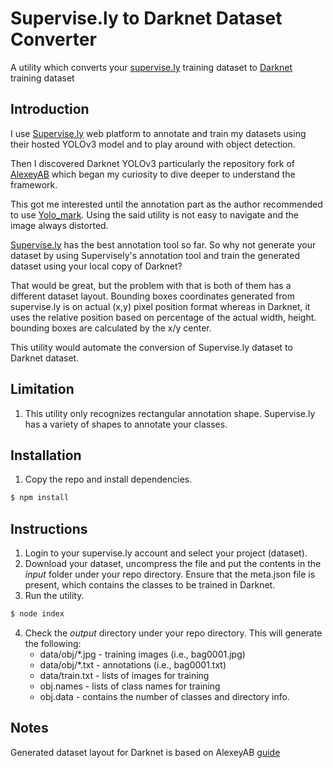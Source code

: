 # Supervise.ly to Darknet Dataset Converter
A utility which converts your [supervise.ly](https://supervise.ly/) training dataset to [Darknet](https://github.com/AlexeyAB/darknet) training dataset

## Introduction
I use [Supervise.ly](https://supervise.ly/) web platform to annotate and train my datasets using their hosted YOLOv3 model and to play around with object detection.

Then I discovered Darknet YOLOv3 particularly the repository fork of [AlexeyAB](https://github.com/AlexeyAB/darknet) which began my curiosity to dive deeper to understand the framework. 

This got me interested until the annotation part as the author recommended to use [Yolo_mark](https://github.com/AlexeyAB/Yolo_mark). Using the said utility is not easy to navigate and the image always distorted.

[Supervise.ly](https://supervise.ly/) has the best annotation tool so far. So why not generate your dataset by using Supervisely's annotation tool and train the generated dataset using your local copy of Darknet? 

That would be great, but the problem with that is both of them has a different dataset layout. Bounding boxes coordinates generated from supervise.ly is on actual (x,y) pixel position format whereas in Darknet, it uses the relative position based on percentage of the actual width, height. bounding boxes are calculated by the x/y center.

This utility would automate the conversion of Supervise.ly dataset to Darknet dataset.

## Limitation
1. This utility only recognizes rectangular annotation shape. Supervise.ly has a variety of shapes to annotate your classes.

##	Installation
1. Copy the repo and install dependencies.
```sh
$ npm install
```

## Instructions

1. Login to your supervise.ly account and select your project (dataset).
2. Download your dataset, uncompress the file and put the contents in the *input* folder under your repo directory. Ensure that the meta.json file is present, which contains the classes to be trained in Darknet.
3. Run the utility.
```sh
$ node index
```
4. Check the *output* directory under your repo directory. This will generate the following:
	- data/obj/*.jpg 	- training images 	(i.e., bag0001.jpg)
	- data/obj/*.txt 	- annotations		(i.e., bag0001.txt)
	- data/train.txt	- lists of images for training
	- obj.names			- lists of class names for training
	- obj.data			- contains the number of classes and directory info.

## Notes
Generated dataset layout for Darknet is based on AlexeyAB [guide](https://github.com/AlexeyAB/darknet#how-to-train-to-detect-your-custom-objects)

